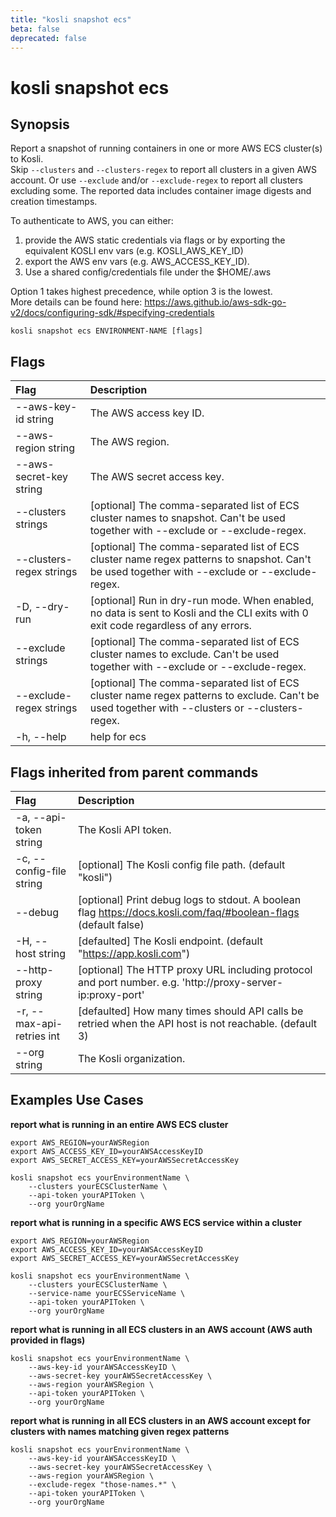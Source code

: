 ```yaml
---
title: "kosli snapshot ecs"
beta: false
deprecated: false
---
```


# kosli snapshot ecs

## Synopsis

Report a snapshot of running containers in one or more AWS ECS cluster(s) to Kosli.  
Skip `--clusters` and `--clusters-regex` to report all clusters in a given AWS account. Or use `--exclude` and/or `--exclude-regex` to report all clusters excluding some.
The reported data includes container image digests and creation timestamps.

To authenticate to AWS, you can either:  
  1) provide the AWS static credentials via flags or by exporting the equivalent KOSLI env vars (e.g. KOSLI_AWS_KEY_ID)  
  2) export the AWS env vars (e.g. AWS_ACCESS_KEY_ID).  
  3) Use a shared config/credentials file under the $HOME/.aws  
  
Option 1 takes highest precedence, while option 3 is the lowest.  
More details can be found here: https://aws.github.io/aws-sdk-go-v2/docs/configuring-sdk/#specifying-credentials
	

```shell
kosli snapshot ecs ENVIRONMENT-NAME [flags]
```

## Flags
| Flag | Description |
| :--- | :--- |
|        --aws-key-id string  |  The AWS access key ID.  |
|        --aws-region string  |  The AWS region.  |
|        --aws-secret-key string  |  The AWS secret access key.  |
|        --clusters strings  |  [optional] The comma-separated list of ECS cluster names to snapshot. Can't be used together with --exclude or --exclude-regex.  |
|        --clusters-regex strings  |  [optional] The comma-separated list of ECS cluster name regex patterns to snapshot. Can't be used together with --exclude or --exclude-regex.  |
|    -D, --dry-run  |  [optional] Run in dry-run mode. When enabled, no data is sent to Kosli and the CLI exits with 0 exit code regardless of any errors.  |
|        --exclude strings  |  [optional] The comma-separated list of ECS cluster names to exclude. Can't be used together with --exclude or --exclude-regex.  |
|        --exclude-regex strings  |  [optional] The comma-separated list of ECS cluster name regex patterns to exclude. Can't be used together with --clusters or --clusters-regex.  |
|    -h, --help  |  help for ecs  |


## Flags inherited from parent commands
| Flag | Description |
| :--- | :--- |
|    -a, --api-token string  |  The Kosli API token.  |
|    -c, --config-file string  |  [optional] The Kosli config file path. (default "kosli")  |
|        --debug  |  [optional] Print debug logs to stdout. A boolean flag https://docs.kosli.com/faq/#boolean-flags (default false)  |
|    -H, --host string  |  [defaulted] The Kosli endpoint. (default "https://app.kosli.com")  |
|        --http-proxy string  |  [optional] The HTTP proxy URL including protocol and port number. e.g. 'http://proxy-server-ip:proxy-port'  |
|    -r, --max-api-retries int  |  [defaulted] How many times should API calls be retried when the API host is not reachable. (default 3)  |
|        --org string  |  The Kosli organization.  |


## Examples Use Cases

**report what is running in an entire AWS ECS cluster**

```shell
export AWS_REGION=yourAWSRegion
export AWS_ACCESS_KEY_ID=yourAWSAccessKeyID
export AWS_SECRET_ACCESS_KEY=yourAWSSecretAccessKey

kosli snapshot ecs yourEnvironmentName \
	--clusters yourECSClusterName \
	--api-token yourAPIToken \
	--org yourOrgName

```

**report what is running in a specific AWS ECS service within a cluster**

```shell
export AWS_REGION=yourAWSRegion
export AWS_ACCESS_KEY_ID=yourAWSAccessKeyID
export AWS_SECRET_ACCESS_KEY=yourAWSSecretAccessKey

kosli snapshot ecs yourEnvironmentName \
	--clusters yourECSClusterName \
	--service-name yourECSServiceName \
	--api-token yourAPIToken \
	--org yourOrgName

```

**report what is running in all ECS clusters in an AWS account (AWS auth provided in flags)**

```shell
kosli snapshot ecs yourEnvironmentName \
	--aws-key-id yourAWSAccessKeyID \
	--aws-secret-key yourAWSSecretAccessKey \
	--aws-region yourAWSRegion \
	--api-token yourAPIToken \
	--org yourOrgName

```

**report what is running in all ECS clusters in an AWS account except for clusters with names matching given regex patterns**

```shell
kosli snapshot ecs yourEnvironmentName \
	--aws-key-id yourAWSAccessKeyID \
	--aws-secret-key yourAWSSecretAccessKey \
	--aws-region yourAWSRegion \
	--exclude-regex "those-names.*" \
	--api-token yourAPIToken \
	--org yourOrgName
```

